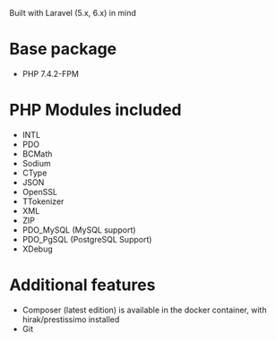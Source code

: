 Built with Laravel (5.x, 6.x) in mind

# Base package

* PHP 7.4.2-FPM

# PHP Modules included

* INTL
* PDO
* BCMath
* Sodium
* CType
* JSON
* OpenSSL
* TTokenizer
* XML
* ZIP
* PDO_MySQL (MySQL support)
* PDO_PgSQL (PostgreSQL Support)
* XDebug

# Additional features

* Composer (latest edition) is available in the docker container, with hirak/prestissimo installed
* Git
